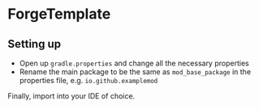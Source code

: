 # ForgeTemplate

## Setting up
* Open up `gradle.properties` and change all the necessary properties
* Rename the main package to be the same as `mod_base_package` in the properties file, e.g. `io.github.examplemod`

Finally, import into your IDE of choice.
